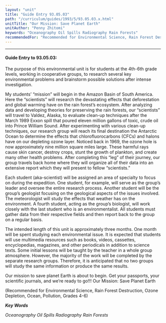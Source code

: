 ```yaml
---
layout: "unit"
title: "Guide Entry 93.05.03"
path: "/curriculum/guides/1993/5/93.05.03.x.html"
unitTitle: "Our Mission: Save Planet Earth"
unitAuthor: "Penny Zhitomi"
keywords: "Oceanography Oil Spills Radiography Rain Forests"
recommendedFor: "Recommended for Environmental Science, Rain Forest Destruction, Ozone Depletion, Ocean, Pollution, Grades 4-6"
---
```

<body>
<hr/>
<h4>
Guide Entry to 93.05.03:
</h4>
The purpose of this environmental unit is for students at the 4th-6th grade levels, working in cooperative groups, to research several key environmental problems and brainstorm possible solutions after intense investigation.
<p>
My students’ “mission” will begin in the Amazon Basin of South America. Here the “scientists” will research the devastating effects that deforestation and global warming have on the rain forest’s ecosystem. After analyzing data and developing theories for preserving the rain forests, our “scientists” will travel to Valdez, Alaska, to evaluate clean-up techniques after the March 1989 Exxon spill that poured eleven million gallons of toxic, crude oil into Prince William Sound. After experimenting with various clean-up techniques, our research group will reach its final destination the Antarctic Ocean to determine the effects that chlorofluorocarbons (CFCs) and halons have on our depleting ozone layer. Noticed back in 1969, the ozone hole is now approximately nine million square miles large. These harmful rays cause skin cancer, destroy crops, stunt the growth of plankton, and create many other health problems. After completing this “leg” of their journey, our group travels back home where they will organize all of their data into an extensive report which they will present to fellow “scientists.”
</p>
<p>
Each student (aka-scientist) will be assigned an area of specialty to focus on during the expedition. One student, for example, will serve as the group’s leader and oversee the entire research process. Another student will be the group’s geologist focusing on the geological aspects of the issues involved. The meteorologist will study the effects that weather has on the environment. A fourth student, acting as the group’s biologist, will work closely with the last student who is an environmentalist. All students must gather data from their respective fields and then report back to the group on a regular basis.
</p>
<p>
The intended length of this unit is approximately three months. One month will be spent studying each environmental issue. It is expected that students will use multimedia resources such as books, videos, cassettes, encyclopedias, magazines, and other periodicals in addition to science texts. Some initial lessons will be taught by the teacher in a whole group atmosphere. However, the majority of the work will be completed by the separate research groups. Therefore, it is anticipated that no two groups will study the same information or produce the same results.
</p>
<p>
Our mission to save planet Earth is about to begin. Get your passports, your scientific journals, and we’re ready to go!!! Our Mission: Save Planet Earth
</p>
<p>
(Recommended for Environmental Science, Rain Forest Destruction, Ozone Depletion, Ocean, Pollution, Grades 4-6)
</p>
<p>
<b>
<i>
Key Words
</i>
</b>
<br/>
</p>
<p>
<i>
Oceanography Oil Spills Radiography Rain Forests
</i>
</p>
</body>